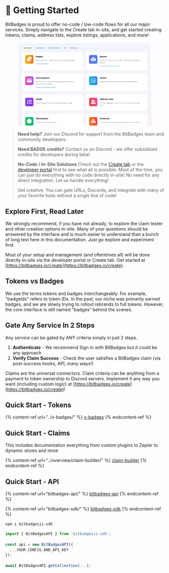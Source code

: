 # 🔨 Getting Started

BitBadges is proud to offer no-code / low-code flows for all our major services. Simply navigate to the Create tab in-site, and get started creating tokens, claims, address lists, explore listings, applications, and more!

<figure><img src="../.gitbook/assets/image (1) (1).png" alt=""><figcaption></figcaption></figure>

> **Need help?** Join our Discord for support from the BitBadges team and community developers.
>
> **Need BADGE credits?** Contact us on Discord - we offer subsidized credits for developers during beta!
>
> **No-Code / In-Site Solutions** Check out the [Create tab](https://bitbadges.io/create) or the [developer portal](https://bitbadges.io/developer) first to see what all is possible. Most of the time, you can just do everything with no code directly in-site! No need for any direct integration. Let us handle everything!
>
> Get creative. You can gate URLs, Discords, and integrate with many of your favorite tools without a single line of code!

## Explore First, Read Later

We strongly recommend, if you have not already, to explore the claim tester and other creation options in-site. Many of your questions should be answered by the interface and is much easier to understand than a bunch of long text here in this documentation. Just go explore and experiment first.

Most of your setup and management (and oftentimes all) will be done directly in-site via the developer portal or Create tab. Get started at [https://bitbadges.io/create](https://bitbadges.io/create).

## Tokens vs Badges

We use the terms tokens and badges interchangeably. For example, "badgeIds" refers to token IDs. In the past, our niche was primarily earned badges, and we are slowly trying to rollout rebrands to full tokens. However, the core interface is still named "badges" behind the scenes.

## Gate Any Service In 2 Steps

Any service can be gated by ANY criteria simply in just 2 steps.

1. **Authenticate** - We recommend Sign In with BitBadges but it could be any approach
2. **Verify Claim Success** - Check the user satisfies a BitBadges claim (via post-success hooks, API, many ways!)

Claims are the universal connectors. Claim criteria can be anything from a payment to token ownership to Discord servers. Implement it any way you want (including custom logic) at [https://bitbadges.io/create](https://bitbadges.io/create)!

## Quick Start - Tokens

{% content-ref url="../x-badges/" %}
[x-badges](../x-badges/)
{% endcontent-ref %}

## Quick Start - Claims

This includes documentation everything from custom plugins to Zapier to dynamic stores and mroe

{% content-ref url="../overview/claim-builder/" %}
[claim-builder](../overview/claim-builder/)
{% endcontent-ref %}

## Quick Start - API

{% content-ref url="bitbadges-api/" %}
[bitbadges-api](bitbadges-api/)
{% endcontent-ref %}

{% content-ref url="bitbadges-sdk/" %}
[bitbadges-sdk](bitbadges-sdk/)
{% endcontent-ref %}

```bash
npm i bitbadgesjs-sdk
```

```ts
import { BitBadgesAPI } from 'bitbadgesjs-sdk';

const api = new BitBadgesAPI({
  ...YOUR_CONFIG_AND_API_KEY
});

await BitBadgesAPI.getCollection(...);
```
